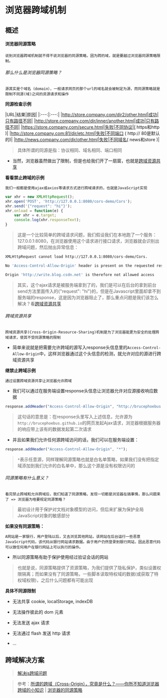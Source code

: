 # 浏览器跨域机制

## 概述

#### 浏览器同源策略

	说到浏览器跨域机制就不得不说浏览器的同源策略，因为跨的域，就是要越过浏览器同源策略限制。

###### 那么什么是浏览器同源策略？

	源其实是个域名（domain），一般请求网页的那个url的域名就会被制定为源，而同源策略就是限制不同源(域)之间的资源请求和操作

**同源检查示例**

|URL|结果|原因|
|:---:|:---:|
|http://store.company.com/dir2/other.html|成功|只有路径不同|
|http://store.company.com/dir/inner/another.html|成功|只有路径不同|
|https://store.company.com/secure.html|失败|不同协议|( https和http )|
|http://store.company.com:81/dir/etc.html|失败|不同端口 ( http:// 80是默认的)|
|http://news.company.com/dir/other.html|失败|不同域名( news和store )|

> 具体所谓的同源是指：协议相同、域名相同、端口相同

* 当然，浏览器虽然做出了限制，但是也给我们开了一扇窗，也就是<a href="#/知识笔记/大前端/浏览器/浏览器跨域机制/浏览器跨域机制?id=跨域资源共享">跨域资源共享</a>

**看看禁止跨域的示例**

	我们一般都是使用ajax或axios等请求方式进行跨域请求的，也就是JavaScript实现

``` js
var xhr = new XMLHttpRequest();
xhr.open('POST', 'http://127.0.0.1:8080/cors-demo/Cors');
xhr.send('{"request": "hi"}');
xhr.onload = function(e) {
	var xhr = e.target;
	console.log(xhr.responseText);
}
```

> 这是一个比较简单的跨域请求问题，我们假设我们在本地跑了一个服务：127.0.0.1:8080，在浏览器使用这个请求进行接口请求，浏览器就会识别出跨域问题，然后抛出异常信息：

``` bash
XMLHttpRequest cannot load http://127.0.0.1:8080/cors-demo/Cors. 

No 'Access-Control-Allow-Origin' header is present on the requested resource. 

Origin 'http://write.blog.csdn.net' is therefore not allowed access
```

> 其实，这个ajax请求是被服务端拿到了的，我们是可以在后台的拿到前台send方法里面传入的{"request": "hi"}的，但是在Javascript里面却拿不到服务端的response，这是因为浏览器阻止了，那么重点问题是我们该怎么解决？看<a href="#/知识笔记/大前端/浏览器/浏览器跨域机制/浏览器跨域机制?id=跨域资源共享">跨域资源共享</a>

###### 跨域资源共享

	跨域资源共享(Cross-Origin-Resource-Sharing)机制是为了浏览器能更为安全的处理跨域请求，使其不受同源策略的限制

* 简单来说就是把需要允许跨域的源写入response头信息里的`Access-Control-Allow-Origin`中，这样浏览器通过这个头信息的检测，就允许对应的源进行跨域资源共享

**继禁止跨域示例**

	通过设置跨域资源共享让浏览器允许跨域

* 我们可以通过在服务端设置response头信息让浏览器允许对应源接收响应数据

``` js
response.addHeader("Access-Control-Allow-Origin", "http://brucephoebus.github.io");
```

> 这句话的意思是：在response头里写入上述信息，允许源为`http://brucephoebus.github.io`的网页发起Ajax请求，浏览器根据服务器的响应带上该有的数据发起第二次请求

* 并且如果我们允许任何源跨域访问的话，我们可以在服务端设置：

``` js
response.addHeader("Access-Control-Allow-Origin", "*");
```

> `*`表示任意源，同样理解同源策略也就是白名单策略，如果我们没有把指定域添加到我们允许的白名单中，那么这个源是没有权限访问的

###### 同源策略有什么意义？

	看完禁止跨域和允许跨域后，我们知道了同源策略，发现一切都是浏览器在搞事情，那么问题来了 => 浏览器为啥要规定同源策略？

> 最初设计用于保护对文档对象模型的访问，但后来扩展为保护全局JavaScript对象的敏感部分

**如果没有同源策略：**

	A网站是一家银行，用户登陆以后，又去浏览其他网站，该网站在后台运行一些恶意JavaScript代码，该代码从银行网站请求数据。由于用户仍然登录到银行网站，因此恶意代码可以做任何用户在银行网站上可以执行的操作。

* 所以同源策略有助于保护使用经过验证会话的网站

> 也就是说，同源策略提供了资源策略，为我们提供了隐私保护，类似设置权限隔离；而如果没有了同源策略，一些脚本读取特权域的数据(或获取了特权域权限)，之后什么问题都有可能出现

**具体不同源限制**

* 无法共享 cookie, localStorage, indexDB

* 无法操作彼此的 dom 元素

* 无法发送 ajax 请求

* 无法通过 flash 发送 http 请求

* ...

## 跨域解决方案

> [解决js跨域问题](知识笔记/大前端/浏览器/浏览器跨域机制/解决js跨域问题.md)

> 参考：[所谓的跨域（Cross-Origin），究竟是什么？——你所不知道浏览器跨域的小知识](https://blog.csdn.net/u011037503/article/details/78025072) | [浏览器的同源策略
](https://developer.mozilla.org/zh-CN/docs/Web/Security/Same-origin_policy)
